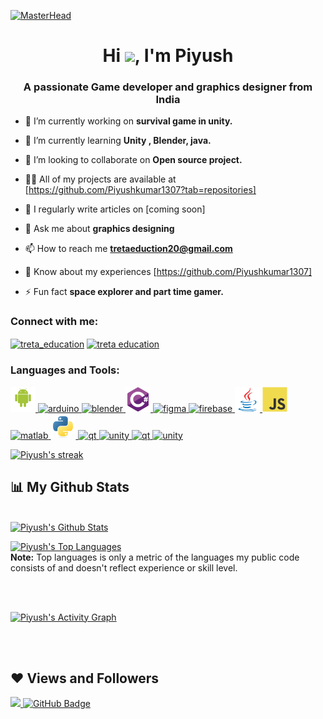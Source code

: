 [![MasterHead](https://firebasestorage.googleapis.com/v0/b/pdfview-india.appspot.com/o/github%20profile%2F5.png?alt=media&token=9268fdf6-aabc-4d6f-86ca-dbbbee6e9f5b)]()
</a><h1 align="center">Hi <img src="https://raw.githubusercontent.com/MartinHeinz/MartinHeinz/master/wave.gif" width="10px">, I'm Piyush</h1>
<h3 align="center">A passionate Game developer and graphics designer from India</h3>

- 🔭 I’m currently working on **survival game in unity.**

- 🌱 I’m currently learning **Unity , Blender, java.**

- 👯 I’m looking to collaborate on **Open source project.**

- 👨‍💻 All of my projects are available at [https://github.com/Piyushkumar1307?tab=repositories]

- 📝 I regularly write articles on [coming soon]

- 💬 Ask me about **graphics designing**

- 📫 How to reach me **tretaeduction20@gmail.com**

- 📄 Know about my experiences [https://github.com/Piyushkumar1307]

- ⚡ Fun fact **space explorer and part time gamer.**

<h3 align="left">Connect with me:</h3>
<p align="left">

<a href="https://www.instagram.com/iamyour_pusssy_cat/" target="blank"><img align="center" src="https://raw.githubusercontent.com/rahuldkjain/github-profile-readme-generator/master/src/images/icons/Social/instagram.svg" alt="treta_education" height="30" width="40" /></a>
<a href="https://www.youtube.com/channel/UCfWXRT72MvZ3i2UAu9T99ng" target="blank"><img align="center" src="https://raw.githubusercontent.com/rahuldkjain/github-profile-readme-generator/master/src/images/icons/Social/youtube.svg" alt="treta education" height="30" width="40" /></a>
</p>

<h3 align="left">Languages and Tools:</h3>
<p align="left"> <a href="https://developer.android.com" target="_blank"> <img src="https://raw.githubusercontent.com/devicons/devicon/master/icons/android/android-original-wordmark.svg" alt="android" width="40" height="40"/> </a> <a href="https://www.arduino.cc/" target="_blank"> <img src="https://cdn.worldvectorlogo.com/logos/arduino-1.svg" alt="arduino" width="40" height="40"/> </a> <a href="https://www.blender.org/" target="_blank"> <img src="https://download.blender.org/branding/community/blender_community_badge_white.svg" alt="blender" width="40" height="40"/> </a> <a href="https://www.w3schools.com/cs/" target="_blank"> <img src="https://raw.githubusercontent.com/devicons/devicon/master/icons/csharp/csharp-original.svg" alt="csharp" width="40" height="40"/> </a> <a href="https://www.figma.com/" target="_blank"> <img src="https://www.vectorlogo.zone/logos/figma/figma-icon.svg" alt="figma" width="40" height="40"/> </a> <a href="https://firebase.google.com/" target="_blank"> <img src="https://www.vectorlogo.zone/logos/firebase/firebase-icon.svg" alt="firebase" width="40" height="40"/> </a> <a href="https://www.java.com" target="_blank"> <img src="https://raw.githubusercontent.com/devicons/devicon/master/icons/java/java-original.svg" alt="java" width="40" height="40"/> </a> <a href="https://developer.mozilla.org/en-US/docs/Web/JavaScript" target="_blank"> <img src="https://raw.githubusercontent.com/devicons/devicon/master/icons/javascript/javascript-original.svg" alt="javascript" width="40" height="40"/> </a> <a href="https://www.mathworks.com/" target="_blank"> <img src="https://upload.wikimedia.org/wikipedia/commons/2/21/Matlab_Logo.png" alt="matlab" width="40" height="40"/> </a> <a href="https://www.python.org" target="_blank"> <img src="https://raw.githubusercontent.com/devicons/devicon/master/icons/python/python-original.svg" alt="python" width="40" height="40"/> </a> <a href="https://www.qt.io/" target="_blank"> <img src="https://upload.wikimedia.org/wikipedia/commons/0/0b/Qt_logo_2016.svg" alt="qt" width="40" height="40"/> </a> <a href="https://unity.com/" target="_blank"> <img src="https://www.vectorlogo.zone/logos/unity3d/unity3d-icon.svg" alt="unity" width="40" height="40"/> </a>
</a> <a href="https://html.com//" target="_blank"> <img src="https://firebasestorage.googleapis.com/v0/b/pdfview-india.appspot.com/o/github%20profile%2Ficons8-html-5.svg?alt=media&token=35bd77d9-a9df-404b-94c9-7fd07679b4cc" alt="qt" width="40" height="40"/> </a>
<a href="https://www.w3.org/Style/CSS/Overview.en.html" target="_blank"> <img src="https://firebasestorage.googleapis.com/v0/b/pdfview-india.appspot.com/o/github%20profile%2Ficons8-css3.svg?alt=media&token=1e3afa62-7e14-48f7-9c79-83b903e79983" alt="unity" width="40" height="40"/> </a>
</a>
</p>

<p align="left">
    <a href="https://github.com/PiyushKumar1307/github-readme-streak-stats">
        <img title="🔥 Get streak stats for your profile at git.io/streak-stats" alt="Piyush's streak" src="https://github-readme-streak-stats.herokuapp.com/?user=PiyushKumar1307&theme=black-ice&hide_border=true&stroke=0000&background=060A0CD0"/>
    </a>
</p>



## 📊 My Github Stats

  <br/>
    <a href="https://github.com/PiyushKumar1307/github-readme-stats"><img alt="Piyush's Github Stats" src="https://github-readme-stats.vercel.app/api?username=PiyushKumar1307&show_icons=true&count_private=true&theme=react&hide_border=true&bg_color=0D1117" /></a>

<a href="https://github.com/PiyushKumar1307/github-readme-stats"><img alt="Piyush's Top Languages" src="https://github-readme-stats.vercel.app/api/top-langs/?username=PiyushKumar1307&langs_count=8&count_private=true&layout=compact&theme=react&hide_border=true&bg_color=0D1117" /></a>
  <br/>
  <b>Note:</b> Top languages is only a metric of the languages my public code consists of and doesn't reflect experience or skill level.
  
  
<br/>
<br/>

<a href="https://github.com//github-readme-activity-graph"><img alt="Piyush's Activity Graph" src="https://activity-graph.herokuapp.com/graph?username=PiyushKumar1307&bg_color=0D1117&color=5BCDEC&line=5BCDEC&point=FFFFFF&hide_border=true" /></a>

<br/>
<br/>

## ❤ Views and Followers
<a href="https://github.com/Meghna-DAS/github-profile-views-counter">
    <img src="https://komarev.com/ghpvc/?username=PiyushKumar1307">
</a>
<a href="https://github.com/PiyushKumar1307?tab=followers"><img src="https://img.shields.io/github/followers/PiyushKumar1307?label=Followers&style=social" alt="GitHub Badge"></a>
